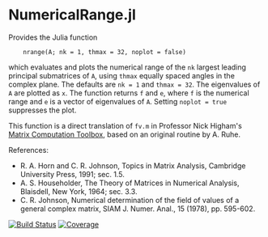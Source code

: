 # NumericalRange.jl

Provides the Julia function

        nrange(A; nk = 1, thmax = 32, noplot = false)

which evaluates and plots the numerical range of the
`nk` largest leading principal submatrices of `A`, using `thmax`
equally spaced angles in the complex plane.
The defaults are `nk = 1` and `thmax = 32`.
The eigenvalues of `A` are plotted as `x`.  The function returns `f` and `e`, 
where `f` is the numerical range and `e` is a vector of eigenvalues of `A`.
Setting `noplot = true` suppresses the plot.

This function is a direct translation of `fv.m` in Professor Nick Higham's [Matrix Computation Toolbox](https://www.mathworks.com/matlabcentral/fileexchange/2360-the-matrix-computation-toolbox),
based on an original routine by A. Ruhe.

References:
* R. A. Horn and C. R. Johnson, Topics in Matrix Analysis, Cambridge
     University Press, 1991; sec. 1.5.
* A. S. Householder, The Theory of Matrices in Numerical Analysis,
     Blaisdell, New York, 1964; sec. 3.3.
* C. R. Johnson, Numerical determination of the field of values of a
     general complex matrix, SIAM J. Numer. Anal., 15 (1978),
     pp. 595-602.


[![Build Status](https://github.com/ThomasChaffey/NumericalRange.jl/actions/workflows/CI.yml/badge.svg?branch=main)](https://github.com/ThomasChaffey/NumericalRange.jl/actions/workflows/CI.yml?query=branch%3Amain)
[![Coverage](https://codecov.io/gh/ThomasChaffey/NumericalRange.jl/branch/main/graph/badge.svg)](https://codecov.io/gh/ThomasChaffey/NumericalRange.jl)
